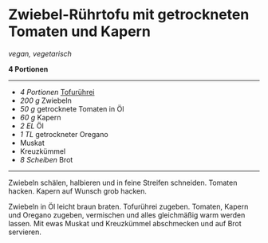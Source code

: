 # Zwiebel-Rührtofu mit getrockneten Tomaten und Kapern

*vegan, vegetarisch*

**4 Portionen**

---

- *4 Portionen* [Tofurührei](tofuruehrei.md)
- *200 g* Zwiebeln
- *50 g* getrocknete Tomaten in Öl
- *60 g* Kapern
- *2 EL* Öl
- *1 TL* getrockneter Oregano
- Muskat
- Kreuzkümmel
- *8 Scheiben* Brot

---

Zwiebeln schälen, halbieren und in feine Streifen schneiden. Tomaten hacken. Kapern auf Wunsch grob hacken.

Zwiebeln in Öl leicht braun braten. Tofurührei zugeben. Tomaten, Kapern und Oregano zugeben, vermischen und alles gleichmäßig warm werden lassen. Mit ewas Muskat und Kreuzkümmel abschmecken und auf Brot servieren.
